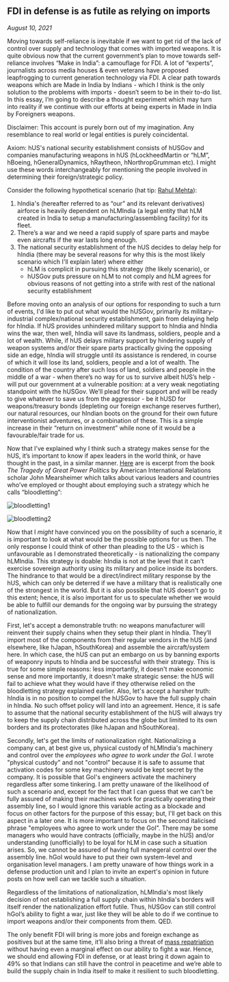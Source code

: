 ## FDI in defense is as futile as relying on imports

<i> August 10, 2021 </i>

Moving towards self-reliance is inevitable if we want to get rid of the lack of control over supply and technology that comes with imported weapons. It is quite obvious now that the current government’s plan to move towards self-reliance involves “Make in India”: a camouflage for FDI. A lot of “experts”, journalists across media houses & even veterans have proposed leapfrogging to current generation technology via FDI. A clear path towards weapons which are Made in India by Indians - which I think is the only solution to the problems with imports - doesn’t seem to be in their to-do list. In this essay, I’m going to describe a thought experiment which may turn into reality if we continue with our efforts at being experts in Made in India by Foreigners weapons.

Disclaimer: This account is purely born out of my imagination. Any resemblance to real world or legal entities is purely coincidental.

Axiom: hUS's national security establishment consists of hUSGov and companies manufacturing weapons in hUS (hLockheedMartin or “hLM”, hBoeing, hGeneralDynamics, hRaytheon, hNorthropGrumman etc). I might use these words interchangeably for mentioning the people involved in determining their foreign/strategic policy.

Consider the following hypothetical scenario (hat tip: [Rahul Mehta](https://twitter.com/MehtaRahulC)):

1. hIndia's (hereafter referred to as “our” and its relevant derivatives) airforce is heavily dependent on hLMIndia (a legal entity that hLM created in India to setup a manufacturing/assembling facility) for its fleet. 
2. There’s a war and we need a rapid supply of spare parts and maybe even aircrafts if the war lasts long enough.
3. The national security establishment of the hUS decides to delay help for hIndia (there may be several reasons for why this is the most likely scenario which I'll explain later) where either 
   - hLM is complicit in pursuing this strategy (the likely scenario), or
   - hUSGov puts pressure on hLM to not comply and hLM agrees for obvious reasons of not getting into a strife with rest of the national security establishment

Before moving onto an analysis of our options for responding to such a turn of events, I'd like to put out what would the hUSGov, primarily its military-industrial complex/national security establishment, gain from delaying help for hIndia. If hUS provides unhindered military support to hIndia and hIndia wins the war, then well, hIndia will save its landmass, soldiers, people and a lot of wealth. While, if hUS delays military support by hindering supply of weapon systems and/or their spare parts practically giving the opposing side an edge, hIndia will struggle until its assistance is rendered, in course of which it will lose its land, soldiers, people and a lot of wealth. The condition of the country after such loss of land, soldiers and people in the middle of a war - when there’s no way for us to survive albeit hUS’s help - will put our government at a vulnerable position: at a very weak negotiating standpoint with the hUSGov. We’ll plead for their support and will be ready to give whatever to save us from the aggressor - be it hUSD for weapons/treasury bonds (depleting our foreign exchange reserves further), our natural resources, our hIndian boots on the ground for their own future interventionist adventures, or a combination of these. This is a simple increase in their “return on investment” while none of it would be a favourable/fair trade for us. 

Now that I’ve explained why I think such a strategy makes sense for the hUS, it’s important to know if apex leaders in the world think, or have thought in the past, in a similar manner. [Here](https://archive.org/details/tragedyofgreatpo00mear/page/154) are is excerpt from the book *The Tragedy of Great Power Politics* by American International Relations scholar John Mearsheimer which talks about various leaders and countries who’ve employed or thought about employing such a strategy which he calls “bloodletting”:

![bloodletting1](bloodletting1.png)

![bloodletting2](bloodletting2.png)

Now that I *might* have convinced you on the possibility of such a scenario, it is important to look at what would be the possible options for us then. The only response I could think of other than pleading to the US - which is unfavourable as I demonstrated theoretically - is nationalizing the company hLMIndia. This strategy is doable: hIndia is not at the level that it can't exercise sovereign authority using its military and police inside its borders. The hindrance to that would be a direct/indirect military response by the hUS, which can only be deterred if we have a military that is realistically one of the strongest in the world. But it is also possible that hUS doesn't go to this extent; hence, it is also important for us to speculate whether we would be able to fulfill our demands for the ongoing war by pursuing the strategy of nationalization.

First, let's accept a demonstrable truth: no weapons manufacturer will reinvent their supply chains when they setup their plant in hIndia. They’ll import most of the components from their regular vendors in the hUS (and elsewhere, like hJapan, hSouthKorea) and assemble the aircraft/system here. In which case, the hUS can put an embargo on us by banning exports of weaponry inputs to hIndia and be successful with their strategy. This is true for some simple reasons: less importantly, it doesn't make economic sense and more importantly, it doesn't make strategic sense: the hUS will fail to achieve what they would have if they otherwise relied on the bloodletting strategy explained earlier. Also, let's accept a harsher truth: hIndia is in no position to compel the hUSGov to have the full supply chain in hIndia. No such offset policy will land into an agreement. Hence, it is safe to assume that the national security establishment of the hUS will always try to keep the supply chain distributed across the globe but limited to its own borders and its protectorates (like hJapan and hSouthKorea).

Secondly, let's get the limits of nationalization right. Nationalizing a company can, at best give us, physical custody of hLMIndia's machinery and control over the *employees who agree to work under the GoI*. I wrote "physical custody" and not "control" because it is safe to assume that activation codes for some key machinery would be kept secret by the company. It is possible that GoI's engineers activate the machinery regardless after some tinkering. I am pretty unaware of the likelihood of such a scenario and, except for the fact that I can guess that we can't be fully assured of making their machines work for practically operating their assembly line, so I would ignore this variable acting as a blockade and focus on other factors for the purpose of this essay; but, I'll get back on this aspect in a later one. It is more important to focus on the second italicised phrase "employees who agree to work under the GoI". There may be some managers who would have contracts (officially, maybe in the hUS) and/or understanding (unofficially) to be loyal for hLM in case such a situation arises. So, we cannot be assured of having full manegeral control over the assembly line. hGoI would have to put their own system-level and organisation level managers. I am pretty unaware of how things work in a defense production unit and I plan to invite an expert's opinion in future posts on how well can we tackle such a situation.

Regardless of the limitations of nationalization, hLMIndia's most likely decision of not establishing a full supply chain within hIndia's borders will itself render the nationalization effort futile. Thus, hUSGov can still control hGoI’s ability to fight a war, just like they will be able to do if we continue to import weapons and/or their components from them. QED.

The only benefit FDI will bring is more jobs and foreign exchange as positives but at the same time, it’ll also bring a threat of [mass repatriation](https://youtu.be/O89CvcyCjhw) without having even a marginal effect on our ability to fight a war. Hence, we should end allowing FDI in defense, or at least bring it down again to 49% so that Indians can still have the control in peacetime and we’re able to build the supply chain in India itself to make it resilient to such bloodletting.

